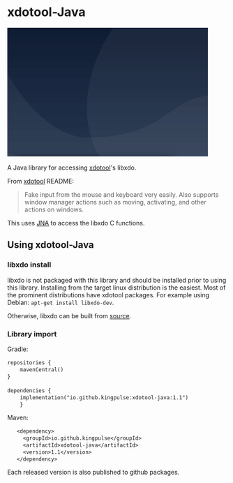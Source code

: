 # xdotool-Java

![xdotool-java](xdotool.gif)

A Java library for accessing [xdotool](https://github.com/jordansissel/xdotool)'s libxdo.

From [xdotool](https://github.com/jordansissel/xdotool) README:

> Fake input from the mouse and keyboard very easily.
    Also supports window manager actions such as moving, activating, and other
    actions on windows.


This uses [JNA](https://github.com/java-native-access/jna) to access the libxdo C functions.
 
## Using xdotool-Java 
### libxdo install
 
 libxdo is not packaged with this library and should be installed
prior to using this library. Installing from the target linux distribution 
is the easiest. Most of the prominent distributions have xdotool packages. For
 example using Debian: `apt-get install libxdo-dev`.
  
  Otherwise, libxdo can be built from [source](https://github.com/jordansissel/xdotool).

### Library import

Gradle:
```
repositories {
    mavenCentral()
}

dependencies {
    implementation("io.github.kingpulse:xdotool-java:1.1")
    }
```

Maven:
```
   <dependency>
     <groupId>io.github.kingpulse</groupId>
     <artifactId>xdotool-java</artifactId>
     <version>1.1</version>
   </dependency>
```

Each released version is also published to github packages.
